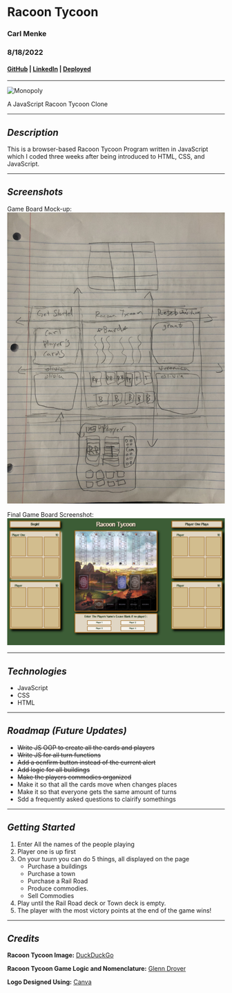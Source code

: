 # **Racoon Tycoon**

### Carl Menke

### 8/18/2022

#### [GitHub](https://github.com/carlmenke) | [LinkedIn](https://www.linkedin.com/in/carl-menke-333226139/) | [Deployed](general-drawer.surge.sh)

---

![**Monopoly**](https://external-content.duckduckgo.com/iu/?u=https%3A%2F%2Ftse3.mm.bing.net%2Fth%3Fid%3DOIP.c4O_NejI4YJ3MtgFg0YizQHaFj%26pid%3DApi&f=1)

A JavaScript Racoon Tycoon Clone

---

## **_Description_**

This is a browser-based Racoon Tycoon Program written in JavaScript which I coded three weeks after being introduced to HTML, CSS, and JavaScript.

---

## **_Screenshots_**

Game Board Mock-up:
![**mockup**|50%](images/IMG-4812.jpg)

Final Game Board Screenshot:
![**gameboard](images/Capture.PNG)

---

## **_Technologies_**

- JavaScript
- CSS
- HTML

---

## **_Roadmap (Future Updates)_**

- ~~Write JS OOP to create all the cards and players~~
- ~~Write JS for all turn functions~~
- ~~Add a ocnfirm button instead of the current alert~~
- ~~Add logic for all buildings~~
- ~~Make the players commodies organized~~
- Make it so that all the cards move when changes places
- Make it so that everyone gets the same amount of turns
- Sdd a frequently asked questions to clairify somethings

---

## **_Getting Started_**

1. Enter All the names of the people playing
2. Player one is up first
3. On your tuurn you can do 5 things, all displayed on the page
   - Purchase a buildings
   - Purchase a town
   - Purchase a Rail Road
   - Produce commodies.
   - Sell Commodies
4. Play until the Rail Road deck or Town deck is empty.
5. The player with the most victory points at the end of the game wins!

---

## **_Credits_**

**Racoon Tycoon Image:** [DuckDuckGo](https://duckduckgo.com/?t=hc&va=b)

**Racoon Tycoon Game Logic and Nomenclature:** [Glenn Drover](https://www.forbiddengames.net)

**Logo Designed Using:** [Canva](https://www.canva.com/)